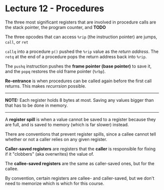 # Lecture 12 - Procedures
The three most significant registers that are involved in procedure calls are
the stack pointer, the program counter, and **TODO**

The three opcodes that can access `%rip` (the instruction pointer) are jumps, 
`call`, or `ret`

`callq` into a procedure `p()` pushed the `%rip` value as the *return address*.
The `retq` at the end of a procedure pops the return address back into `%rip`.

The `pushq` instruction pushes the **frame pointer (base pointer)** to save it,
and the `popq` restores the old frame pointer (`%rbp`).

**Re-entrance** is when procedures can be called again before the first call
returns. This makes *recurrsion* possible.

---

**NOTE:** Each register holds 8 bytes at most. Saving any values bigger than that
has to be done in memory.

---

A **register spill** is when a value cannot be saved to a register because they 
are full, and is saved to memory (which is far slower) instead.

There are conventions that prevent register spills, since a callee cannot tell 
whether or not a caller relies on any given register.

**Caller-saved registers** are registers that the **caller** is responsible for
fixing if it "clobbers" (aka overwrites) the value of.

The **callee-saved registers** are the same as caller-saved ones, but for the 
callee.

By convention, certain registers are callee- and caller-saved, but we don't need
to memorize which is which for this course.

